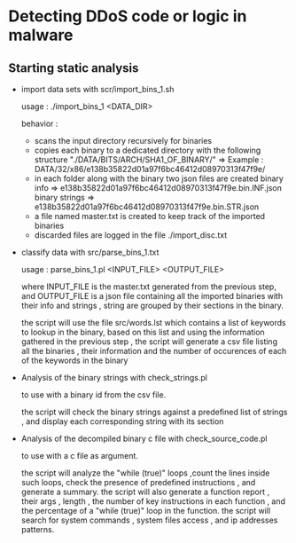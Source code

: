 # Detecting DDoS code or logic in malware

## Starting static analysis

* import data sets with scr/import_bins_1.sh

  usage : ./import_bins_1 <DATA_DIR>
  
  behavior :
  - scans the input directory recursively for binaries 
  - copies each binary to a dedicated directory with the following structure "./DATA/BITS/ARCH/SHA1_OF_BINARY/"  => Example : DATA/32/x86/e138b35822d01a97f6bc46412d08970313f47f9e/
  - in each folder along with the binary two json files are created
    binary info     => e138b35822d01a97f6bc46412d08970313f47f9e.bin.INF.json  
    binary strings  => e138b35822d01a97f6bc46412d08970313f47f9e.bin.STR.json
  - a file named master.txt is created to keep track of the imported binaries
  - discarded files are logged in the file ./import_disc.txt

* classify data with src/parse_bins_1.txt

  usage : parse_bins_1.pl <INPUT_FILE> <OUTPUT_FILE> 
  
  where INPUT_FILE is the master.txt generated from the previous step, and OUTPUT_FILE is a json file containing all the imported binaries with their info and strings , string are grouped by their sections in the binary.
  
  the script will use the file src/words.lst which contains a list of keywords to lookup in the binary, based on this list and using the information gathered in the previous step , the script will generate a csv file listing all the binaries , their information and the number of occurences of each of the keywords in the binary 

* Analysis of the binary strings with check_strings.pl

  to use with a binary id from the csv file.
  
  the script will check the binary strings against a predefined list of strings , and display each corresponding string with its section 
  
* Analysis of the decompiled binary c file with check_source_code.pl

  to use with a c file as argument.
  
  the script will analyze the "while (true)" loops ,count the lines inside such loops, check the presence of predefined instructions , and generate a summary.
  the script will also generate a function report , their args , length , the number of key instructions in each function , and the percentage of a "while (true)" loop in the function.
  the script will search for system commands , system files access , and ip addresses patterns.
  
